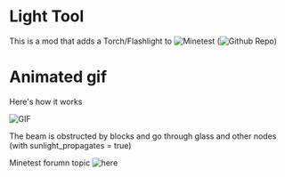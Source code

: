 # Light Tool
This is a mod that adds a Torch/Flashlight to ![Minetest](https://www.minetest.net/) (![Github Repo](https://github.com/Minetest/minetest))

# Animated gif
Here's how it works


![GIF](https://github.com/Extex101/light_tool/blob/master/in%20use%20(animated).gif)

The beam is obstructed by blocks and go through glass and other nodes (with sunlight_propagates = true)

Minetest forumn topic ![here]()


